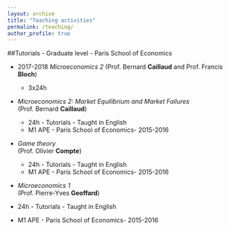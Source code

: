 ```yaml
---
layout: archive
title: "Teaching activities"
permalink: /teaching/
author_profile: true
---
```


##Tutorials - Graduate level - Paris School of Economics

* 2017-2018 *Microeconomics 2*
(Prof. Bernard **Caillaud** and Prof. Francis **Bloch**)

  * 3x24h
  
* *Microeconomics 2: Market Equilibrium and Market Failures*<br/>
(Prof. Bernard **Caillaud**)

  * 24h - Tutorials - Taught in English
  * M1 APE - Paris School of Economics- 2015-2016
  
* *Game theory*<br/>
(Prof. Olivier **Compte**)

  * 24h - Tutorials - Taught in English
  * M1 APE - Paris School of Economics- 2015-2016
  
 * *Microeconomics 1*<br/>
(Prof. Pierre-Yves **Geoffard**)

  * 24h - Tutorials - Taught in English
  * M1 APE - Paris School of Economics- 2015-2016
